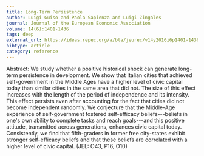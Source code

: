 ```yaml
---
title: Long-Term Persistence
author: Luigi Guiso and Paola Sapienza and Luigi Zingales
journal: Journal of the European Economic Association
volume: 14(6):1401-1436
tags: deep
external_url: https://ideas.repec.org/a/bla/jeurec/v14y2016i6p1401-1436.html
bibtype: article
category: reference
---
```

Abstract:  We study whether a positive historical shock can generate long-term persistence in development. We show that Italian cities that achieved self-government in the Middle Ages have a higher level of civic capital today than similar cities in the same area that did not. The size of this effect increases with the length of the period of independence and its intensity. This effect persists even after accounting for the fact that cities did not become independent randomly. We conjecture that the Middle-Age experience of self-government fostered self-efficacy beliefs---beliefs in one's own ability to complete tasks and reach goals---and this positive attitude, transmitted across generations, enhances civic capital today. Consistently, we find that fifth-graders in former free city-states exhibit stronger self-efficacy beliefs and that these beliefs are correlated with a higher level of civic capital. (JEL: O43, P16, O10)
